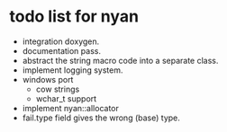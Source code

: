 todo list for nyan
==================

- integration doxygen.
- documentation pass.
- abstract the string macro code into a separate class.
- implement logging system.
- windows port
  - cow strings
  - wchar_t support
- implement nyan::allocator
- fail.type field gives the wrong (base) type.
